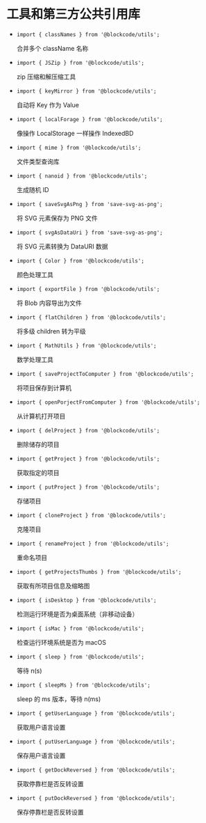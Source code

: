 # 工具和第三方公共引用库

- `import { classNames } from '@blockcode/utils';`

  合并多个 className 名称

- `import { JSZip } from '@blockcode/utils';`

  zip 压缩和解压缩工具

- `import { keyMirror } from '@blockcode/utils';`

  自动将 Key 作为 Value

- `import { localForage } from '@blockcode/utils';`

  像操作 LocalStorage 一样操作 IndexedBD

- `import { mime } from '@blockcode/utils';`

  文件类型查询库

- `import { nanoid } from '@blockcode/utils';`

  生成随机 ID

- `import { saveSvgAsPng } from 'save-svg-as-png';`

  将 SVG 元素保存为 PNG 文件

- `import { svgAsDataUri } from 'save-svg-as-png';`

  将 SVG 元素转换为 DataURI 数据

- `import { Color } from '@blockcode/utils';`

  颜色处理工具

- `import { exportFile } from '@blockcode/utils';`

  将 Blob 内容导出为文件

- `import { flatChildren } from '@blockcode/utils';`

  将多级 children 转为平级

- `import { MathUtils } from '@blockcode/utils';`

  数学处理工具

- `import { saveProjectToComputer } from '@blockcode/utils';`

  将项目保存到计算机

- `import { openPorjectFromComputer } from '@blockcode/utils';`

  从计算机打开项目

- `import { delProject } from '@blockcode/utils';`

  删除储存的项目

- `import { getProject } from '@blockcode/utils';`

  获取指定的项目

- `import { putProject } from '@blockcode/utils';`

  存储项目

- `import { cloneProject } from '@blockcode/utils';`

  克隆项目

- `import { renameProject } from '@blockcode/utils';`

  重命名项目

- `import { getProjectsThumbs } from '@blockcode/utils';`

  获取有所项目信息及缩略图

- `import { isDesktop } from '@blockcode/utils';`

  检测运行环境是否为桌面系统（非移动设备）

- `import { isMac } from '@blockcode/utils';`

  检查运行环境系统是否为 macOS

- `import { sleep } from '@blockcode/utils';`

  等待 n(s)

- `import { sleepMs } from '@blockcode/utils';`

  sleep 的 ms 版本，等待 n(ms)

- `import { getUserLanguage } from '@blockcode/utils';`

  获取用户语言设置

- `import { putUserLanguage } from '@blockcode/utils';`

  保存用户语言设置

- `import { getDockReversed } from '@blockcode/utils';`

  获取停靠栏是否反转设置

- `import { putDockReversed } from '@blockcode/utils';`

  保存停靠栏是否反转设置
